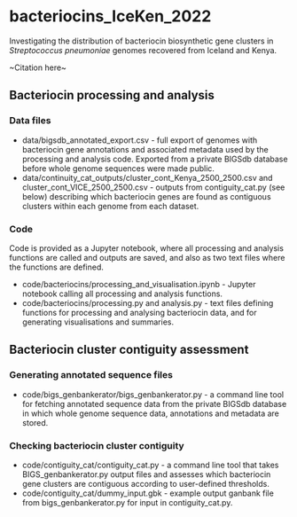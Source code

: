 # bacteriocins_IceKen_2022

Investigating the distribution of bacteriocin biosynthetic gene clusters in *Streptococcus pneumoniae* genomes recovered from Iceland and Kenya. 

~Citation here~ 

## Bacteriocin processing and analysis 

### Data files
* data/bigsdb_annotated_export.csv - full export of genomes with bacteriocin gene annotations and associated metadata used by the processing and analysis code. Exported from a private BIGSdb database before whole genome sequences were made public. 
* data/continuity_cat_outputs/cluster_cont_Kenya_2500_2500.csv and cluster_cont_VICE_2500_2500.csv - outputs from contiguity_cat.py (see below) describing which bacteriocin genes are found as contiguous clusters within each genome from each dataset. 

### Code 
Code is provided as a Jupyter notebook, where all processing and analysis functions are called and outputs are saved, and also as two text files where the functions are defined. 

* code/bacteriocins/processing_and_visualisation.ipynb - Jupyter notebook calling all processing and analysis functions. 
* code/bacteriocins/processing.py and analysis.py - text files defining functions for processing and analysing bacteriocin data, and for generating visualisations and summaries. 

## Bacteriocin cluster contiguity assessment 

### Generating annotated sequence files 
* code/bigs_genbankerator/bigs_genbankerator.py - a command line tool for fetching annotated sequence data from the private BIGSdb database in which whole genome sequence data, annotations and metadata are stored. 

### Checking bacteriocin cluster contiguity 
* code/contiguity_cat/contiguity_cat.py - a command line tool that takes BIGS_genbankerator.py output files and assesses which bacteriocin gene clusters are contiguous according to user-defined thresholds. 
* code/contiguity_cat/dummy_input.gbk - example output ganbank file from bigs_genbankerator.py for input in contiguity_cat.py. 
